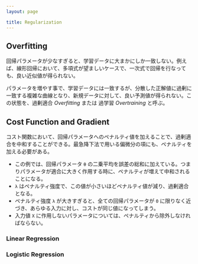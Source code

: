 ```yaml
---
layout: page

title: Regularization
---
```


<script type="text/x-mathjax-config">
  MathJax.Hub.Config({ tex2jax: { inlineMath: [['$','$'], ["\\(","\\)"]] } });
</script>
<script type="text/javascript"
  src="http://cdn.mathjax.org/mathjax/latest/MathJax.js?config=TeX-AMS_HTML">
</script>

## Overfitting

回帰パラメータが少なすぎると、学習データに大まかにしか一致しない。例えば、線形回帰において、多項式が望ましいケースで、一次式で回帰を行なっても、良い近似値が得られない。

パラメータを増やす事で、学習データには一致するが、分散した正解値に過剰に一致する複雑な曲線となり、新規データに対して、良い予測値が得られない。この状態を、過剰適合 _Overfitting_ または 過学習 _Overtraining_ と呼ぶ。

## Cost Function and Gradient

コスト関数において、回帰パラメータへのペナルティ値を加えることで、過剰適合を中和することができる。最急降下法で用いる偏微分の項にも、ペナルティを加える必要がある。

<script type="math/tex; mode=display" id="MathJax-Element-overfitting_cost">
J(\theta) = J(\theta) + \frac{\lambda}{m} { \sum_{j=1}^{n} {\theta}_{j}^2 } \\
\frac{\partial}{\partial \theta_{j}} J(\theta) = \left( \frac{1}{m} {\sum_{i=1}^{m} (h_{\theta}(x^{(i)}) - y^{(i)})x_{j}^{(i)} } \right) + \frac{\lambda}{m} {\theta}_{j} \\
</script>

* この例では、回帰パラメータ `θ` の二乗平均を誤差の総和に加えている。つまりパラメータが適合に大きく作用する時に、ペナルティが増えて中和されることになる。
* `λ` はペナルティ強度で、この値が小さいほどペナルティ値が減り、過剰適合となる。
* ペナルティ強度 `λ` が大きすぎると、全ての回帰パラメータが `0` に限りなく近づき、あらゆる入力に対し、コストが同じ値になってしまう。
* 入力値 `X` に作用しないパラメータについては、ペナルティから除外しなければならない。

### Linear Regression

<script type="math/tex; mode=display" id="MathJax-Element-regularization_linear">
J(\theta) = \frac{1}{2m} {\sum_{i=1}^{m} (h_{\theta}(x^{(i)}) - y^{(i)})^2 } + \frac{\lambda}{2m} { \sum_{j=1}^{n} {\theta}_{j}^2 } \\
</script>

### Logistic Regression

<script type="math/tex; mode=display" id="MathJax-Element-regularization_logistic">
J(\theta) = \frac{1}{m} {\sum_{i=1}^{m} [ -log(h_{\theta}(x^{(i)}))(y^{(i)}) - log(1 - h_{\theta}(x^{(i)})) (1 - y^{(i)}) ] } + \frac{\lambda}{2m} { \sum_{j=1}^{n} {\theta}_{j}^2 } \\
</script>

